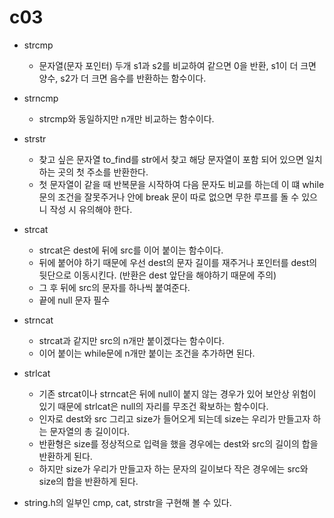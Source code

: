 c03
=
- strcmp
  - 문자열(문자 포인터) 두개 s1과 s2를 비교하여 같으면 0을 반환, s1이 더 크면 양수, s2가 더 크면 음수를 반환하는 함수이다.
- strncmp
  - strcmp와 동일하지만 n개만 비교하는 함수이다.
- strstr
  - 찾고 싶은 문자열 to_find를 str에서 찾고 해당 문자열이 포함 되어 있으면 일치하는 곳의 첫 주소를 반환한다.
  - 첫 문자열이 같을 때 반복문을 시작하여 다음 문자도 비교를 하는데 이 떄 while문의 조건을 잘못주거나 안에 break 문이 따로 없으면 무한 루프를 돌 수 있으니 작성 시 유의해야 한다.
- strcat
  - strcat은 dest에 뒤에 src를 이어 붙이는 함수이다.
  - 뒤에 붙어야 하기 때문에 우선 dest의 문자 길이를 재주거나 포인터를 dest의 뒷단으로 이동시킨다. (반환은 dest 앞단을 해야하기 때문에 주의)
  - 그 후 뒤에 src의 문자를 하나씩 붙여준다.
  - 끝에 null 문자 필수
- strncat
  - strcat과 같지만 src의 n개만 붙이겠다는 함수이다.
  - 이어 붙이는 while문에 n개만 붙이는 조건을 추가하면 된다.
- strlcat
  - 기존 strcat이나 strncat은 뒤에 null이 붙지 않는 경우가 있어 보안상 위험이 있기 때문에 strlcat은 null의 자리를 무조건 확보하는 함수이다.
  - 인자로 dest와 src 그리고 size가 들어오게 되는데 size는 우리가 만들고자 하는 문자열의 총 길이이다.
  - 반환형은 size를 정상적으로 입력을 했을 경우에는 dest와 src의 길이의 합을 반환하게 된다.
  - 하지만 size가 우리가 만들고자 하는 문자의 길이보다 작은 경우에는 src와 size의 합을 반환하게 된다.
  
- string.h의 일부인 cmp, cat, strstr을 구현해 볼 수 있다.
